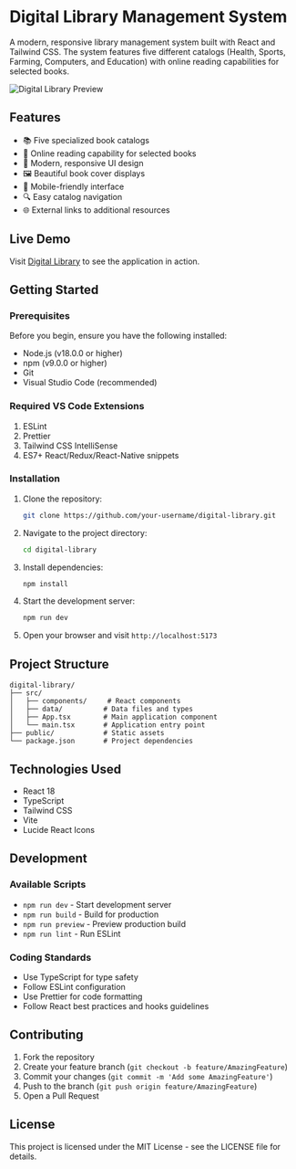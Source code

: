 # Digital Library Management System

A modern, responsive library management system built with React and Tailwind CSS. The system features five different catalogs (Health, Sports, Farming, Computers, and Education) with online reading capabilities for selected books.

![Digital Library Preview](https://images.unsplash.com/photo-1507842217343-583bb7270b66?w=1200&h=400&fit=crop)

## Features

- 📚 Five specialized book catalogs
- 📖 Online reading capability for selected books
- 🎨 Modern, responsive UI design
- 🖼️ Beautiful book cover displays
- 📱 Mobile-friendly interface
- 🔍 Easy catalog navigation
- 🌐 External links to additional resources

## Live Demo

Visit [Digital Library](https://your-deployment-url.com) to see the application in action.

## Getting Started

### Prerequisites

Before you begin, ensure you have the following installed:
- Node.js (v18.0.0 or higher)
- npm (v9.0.0 or higher)
- Git
- Visual Studio Code (recommended)

### Required VS Code Extensions

1. ESLint
2. Prettier
3. Tailwind CSS IntelliSense
4. ES7+ React/Redux/React-Native snippets

### Installation

1. Clone the repository:
   ```bash
   git clone https://github.com/your-username/digital-library.git
   ```

2. Navigate to the project directory:
   ```bash
   cd digital-library
   ```

3. Install dependencies:
   ```bash
   npm install
   ```

4. Start the development server:
   ```bash
   npm run dev
   ```

5. Open your browser and visit `http://localhost:5173`

## Project Structure

```
digital-library/
├── src/
│   ├── components/     # React components
│   ├── data/          # Data files and types
│   ├── App.tsx        # Main application component
│   └── main.tsx       # Application entry point
├── public/            # Static assets
└── package.json       # Project dependencies
```

## Technologies Used

- React 18
- TypeScript
- Tailwind CSS
- Vite
- Lucide React Icons

## Development

### Available Scripts

- `npm run dev` - Start development server
- `npm run build` - Build for production
- `npm run preview` - Preview production build
- `npm run lint` - Run ESLint

### Coding Standards

- Use TypeScript for type safety
- Follow ESLint configuration
- Use Prettier for code formatting
- Follow React best practices and hooks guidelines

## Contributing

1. Fork the repository
2. Create your feature branch (`git checkout -b feature/AmazingFeature`)
3. Commit your changes (`git commit -m 'Add some AmazingFeature'`)
4. Push to the branch (`git push origin feature/AmazingFeature`)
5. Open a Pull Request

## License

This project is licensed under the MIT License - see the LICENSE file for details.